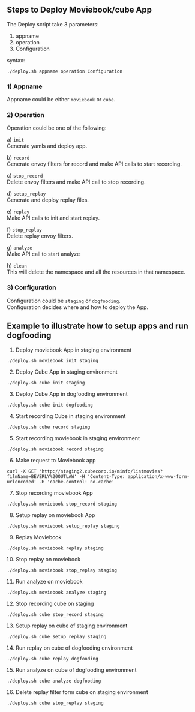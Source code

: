 ## Steps to Deploy Moviebook/cube App

The Deploy script take 3 parameters:  
1) appname   
2) operation   
3) Configuration

syntax:  
```
./deploy.sh appname operation Configuration
```


### 1) Appname  
Appname could be either `moviebook` or `cube`.

### 2) Operation
Operation could be one of the following:  

a) `init`  
Generate yamls and deploy app.  

b) `record`  
Generate envoy filters for record and make API calls to start recording.

c) `stop_record`  
Delete envoy filters and make API call to stop recording.

d) `setup_replay`  
Generate and deploy replay files.

e) `replay`  
Make API calls to init and start replay.

f) `stop_replay`  
Delete replay envoy filters.

g) `analyze`  
Make API call to start analyze

h) `clean`  
This will delete the namespace and all the resources in that namespace.

### 3) Configuration
Configuration could be `staging` or `dogfooding`.  
Configuration decides where and how to deploy the App.


## Example to illustrate how to setup apps and run dogfooding

1. Deploy moviebook App in staging environment  
```
./deploy.sh moviebook init staging
```

2. Deploy Cube App in staging environment  
```
./deploy.sh cube init staging
```

3. Deploy Cube App in  dogfooding environment  
```
./deploy.sh cube init dogfooding
```

4. Start recording Cube in staging environment  
```
./deploy.sh cube record staging
```

5. Start recording moviebook in staging environment  
```
./deploy.sh moviebook record staging
```

6. Make request to Moviebook app  
```
curl -X GET 'http://staging2.cubecorp.io/minfo/listmovies?filmName=BEVERLY%20OUTLAW' -H 'Content-Type: application/x-www-form-urlencoded' -H 'cache-control: no-cache'
```

7. Stop recording moviebook App  
```
./deploy.sh moviebook stop_record staging
```

8. Setup replay on moviebook App  
```
./deploy.sh moviebook setup_replay staging
```

9. Replay Moviebook  
```
./deploy.sh moviebook replay staging
```

10. Stop replay on moviebook  
```
./deploy.sh moviebook stop_replay staging
```

11. Run analyze on moviebook  
```
./deploy.sh moviebook analyze staging
```

12. Stop recording cube on staging  
```
./deploy.sh cube stop_record staging
```

13. Setup replay on cube of staging environment  
```
./deploy.sh cube setup_replay staging
```

14. Run replay on cube of dogfooding environment  
```
./deploy.sh cube replay dogfooding
```

15. Run analyze on cube of dogfooding environment  
```
./deploy.sh cube analyze dogfooding
```

16. Delete replay filter form cube on staging environment  
```
./deploy.sh cube stop_replay staging
```
